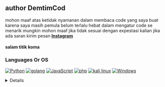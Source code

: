 ## author DemtimCod

mohon maaf atas ketidak nyamanan dalam membaca code yang saya buat karena saya masih pemula belum terlalu hebat dalam mengatur code se menarik mungkin mohon maaf jika tidak sesuai dengan expestasi kalian
jika ada saran kirim pesan 
**[Instagram](https://www.instagram.com/ceo_demtimcod/)**

#### salam titik koma


### Languages Or OS
[![Python](https://img.shields.io/badge/python-black?style=for-the-badge&logo=python)](https://github.com/DemtimCod)
[![golang](https://img.shields.io/badge/python-black?style=for-the-badge&logo=golang)](https://github.com/DemtimCod)
[![JavaScript](https://img.shields.io/badge/javascript-black?style=for-the-badge&logo=javascript)](https://github.com/DemtimCod)
[![php](https://img.shields.io/badge/php-black?style=for-the-badge&logo=php)](https://github.com/DemtimCod)
[![kali linux](https://img.shields.io/badge/kalilinux-black?style=for-the-badge&logo=kalilinux)](https://github.com/DemtimCod)
[![Windows](https://img.shields.io/badge/Windows-black?style=for-the-badge&logo=Windows)](https://github.com/DemtimCod)

<details>
<p align="center">
  <a href="https://github.com/DemtimCod">
  <img src="https://img.shields.io/badge/LeetCode-blue?style=flat-square&logo=LeetCode" alt="LeetCode">
    </a>
</p>


<p align="center">
  <a href="https://github.com/DemtimCod">
    <img src="http://github-profile-summary-cards.vercel.app/api/cards/profile-details?username=DemtimCod&theme=transparent" />
  </a>
  <a href="https://github.com/DemtimCod">
    <img src="https://github-readme-streak-stats.herokuapp.com/?user=DemtimCod&hide_border=true&card_width=338&theme=transparent" />
  </a>
  <a href="https://github.com/DemtimCod">
    <img src="http://github-profile-summary-cards.vercel.app/api/cards/stats?username=DemtimCod&theme=transparent" />
  </a>
  <a href="https://github.com/DemtimCod">
    <img src="https://github-readme-stats.vercel.app/api/top-langs/?username=DemtimCod&langs_count=10&exclude_repo=&hide=jupyter%20notebook,vim%20script,cmake,makefile,batchfile,emacs%20lisp,css,html&layout=default&card_width=699&hide_border=true&theme=transparent" />
  </a>
</p>
<p align="center">
  <a href="https://github.com/DemtimCod">
    <img src="https://komarev.com/ghpvc/?username=DemtimCod&color=blue&style=flat)" />
  </a>
</p>


### follow social media demtimcod

[![Tik Tok](https://img.shields.io/badge/tiktok-black?style=for-the-badge&logo=tiktok)](https://tiktok.com/@ceo_demtimcod)
[![instagram](https://img.shields.io/badge/Instagram-black?style=for-the-badge&logo=Instagram)](https://www.instagram.com/ceo_demtimcod/)
[![twitter](https://img.shields.io/badge/Twitter-black?style=for-the-badge&logo=Twitter)](https://twitter.com/CEO_demtimcod?t=osCeVR-JeR0dTQOpgIjvow&s=09)
[![Discord](https://img.shields.io/badge/Discord_comunity-black?style=for-the-badge&logo=Discord)](https://discord.gg/ypHUxJth)
